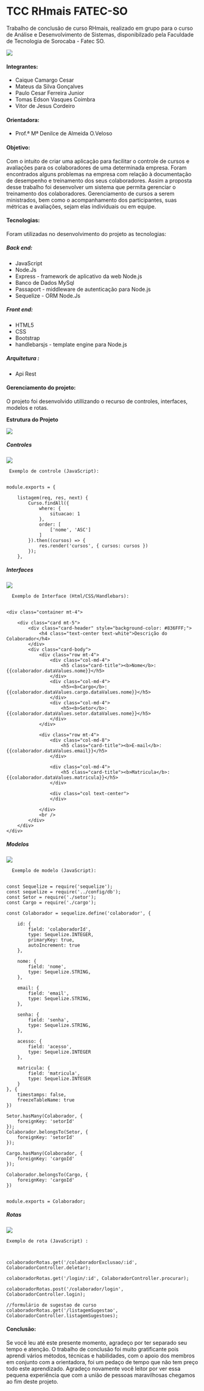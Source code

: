 # TCC  RHmais FATEC-SO

Trabalho de conclusão de curso RHmais, realizado em grupo para o curso  de Análise e Desenvolvimento de Sistemas,  disponibilzado pela Faculdade de Tecnologia de Sorocaba - Fatec SO.

![](https://lh3.googleusercontent.com/iPGhVyt67zeIUN2cQJMYT2IEjvYo9aS2tKYaQRMt_QhZGzKVT0ndfyzE9SFVxtQzalBnmT1tflxfdSuXyF2UDI3tD8N-45V6AwRTNfTmp_-mqfpY9NbHGXjeWBX5QhZkyWllEVtl84tPK-DZFwYRjxtjHQ1SKBHCrYM3ARLFYx_9SR0Mawp28ApIErOUt4ioIRa_8s6cWlfIBePWC0Zlk-7ihv2EDnEqrsSRoLr0lcoHsQhZEmx1JoOJmyTFNkwOuPIHpVpmThbMFM_bUAb5QsQMGuZo0RETKAAV8_CqAMKTRnarW6iGv4E21xHqGZPVNCo1iGfcgb2RvC-NF7bnPQRDncNkRiNeCBaoYJf2-CnVpafk6_dYzqsqaQ9iGDYZPGb5woWQBkQKeBZLiGF-bE4jKlfmQC17l3Y0xUTq9TWZ0SA9rhkDPUKn3CFwlU1V_iUj9XBvIwYt_SxSodtrxPq48BDbQiZDz8HPcak__Iacq6d6qCOVSPdCdX7s2fvX3CJ_4qyN72TvwdHLMOso7mXYAbzMa7eUO5b4V5RLeVrfDSjnOPW7mx6BCfoKv9GV1L89c1R8rbc65JfuiCCvg4rn5kqQpno2j1ziORieFuw5saUU2U8ibghAnVKitkJrMy-rzr5Eh7LIMlrP-I4K6CJTPiAdR5cqluYsH78X-EUYTscxL8PZ3cHKBUXc=w512-h293-no?authuser=0)


#### Integrantes:  
- Caique Camargo Cesar
- Mateus da Silva Gonçalves
- Paulo Cesar Ferreira Junior 
- Tomas Edson Vasques Coimbra
- Vitor de Jesus Cordeiro

#### Orientadora:
- Prof.ª Mª Denilce de Almeida O.Veloso

#### Objetivo:

Com o intuito de criar uma aplicação para facilitar o controle de cursos e avaliações para os colaboradores de uma determinada empresa.
Foram encontrados alguns problemas na empresa com  relação  à documentação  de desempenho  e  treinamento  dos  seus  colaboradores. Assim  a  proposta  desse  trabalho  foi  desenvolver  um  sistema  que  permita  gerenciar  o treinamento dos colaboradores.
Gerenciamento de cursos a serem ministrados, bem como o acompanhamento dos participantes, suas métricas e avaliações, sejam elas individuais ou em equipe.  

#### Tecnologias: 
Foram utilizadas no desenvolvimento  do projeto as tecnologias:  

##### Back end:
- JavaScript
- Node.Js
- Express - framework de aplicativo da web Node.js
- Banco de Dados MySql
- Passaport - middleware de autenticação para Node.js
- Sequelize - ORM Node.Js


##### Front end:
 - HTML5
 - CSS
 - Bootstrap
 - handlebarsjs - template  engine para Node.js

 ##### Arquitetura : 
 - Api Rest

#### Gerenciamento do projeto:
  O projeto foi desenvolvido utillizando o recurso de  controles,  interfaces,  modelos e rotas.

  **Estrutura do Projeto**
  
  ![](https://lh3.googleusercontent.com/RlxqLsO_N_Q778oDGSxIUDIGZ5ievrXFZv7YTSf-_k-cMj5WkeENu4b3LoXbaEv1r9-B9EUepnyJzhMCc9cxkDk3gYoxxHZO9arRUwOFF4bw_n4josiEcFHSDTy8QrEGtDy_dP81NdIggQ7Od0T5JzxeQjBay0Op7l5sbxuQlZUeveNzpJw4v1wXHZ6WLjWicOcMfsEPhIy68YLJnA0eW0bJEu31eqf2ncPG4BjQ_No6kuXur_FOrOyd9UyX-FtAUQXvXnqvUkpy0QNP6ob3UQmJAKSSqOoetW9Ntv9MBwT8me4b9vewj1yMHEPOi3fStXuee8AiH5fR1o1Q1eBXL4WAH1wmAfsl_hVM6VvyUYP3ItJMHkjjRpAm2BIxlS9Tfxq2vLSwWE_XAItdPpVGVoeTeIH7uJguIFtFP4DYFqFKIJT_5qYpbhgv5GQCleYjCU6dHx4U21HvpJfoQTWRuqRhCvVEDtHsiR3Zc12Ty9dWIc33G9GFeI1AMW6VLcPfBXylUSV1gKIoIe7ts8k9QRuVh5qcNRTiJ0MXgmfZyzVVfkjv88f6Kb7kcw10JXp9HbD0ojOZklVC5oPUeAfFpC4J2utNZmcptdKL_C0n3nC8PYBYojI9qaNh6VxZ52nAiuTL_e8ill1Ip1pUJoyBeiCPpQ2BhHVdk3JzqO_zsjwSOfx9a1ZeC0z1TP-k=w268-h316-no?authuser=0)


  ##### Controles

![](https://lh3.googleusercontent.com/3YqGpF993UayaJOsML0sWUgPyCM0eqq3eE3HDO96_J6FEqc_4C_jE-tQXZBetQqVOpo8o020wZhH89R7hMd9Ys2yuATgi6nYY6QaBu1OZOfj96uQcSmaPgwxHC1JV4sGX35Svyt85DYIbAXW0-mxDQ-LRJai8gF6ObOgtmOEbEslasX8dr9hdobKVECxr0uPAwfcAOImKZbfDnz5PhPhnlOVjQpfbdeW37YR2k7l6OtmHsd1f4O9HA5wqfgMzr7MCWiIqdosj47PYZoXAmqxhI997OLlXmmx0g3KvGkd7zwhWInOtq6CMrZIkQht_4vo3Ujv8HvBfLf5oXJqURMUoUt5ith00FTqQBQZYYalob4ysPmCra_5hHK7qXPftChZWdjweWmyQZNTTLjFoY6qJjN2eku9VFt37a22cN1uo9lUQqlYAGN_Uf-23iNM35x2zdjEIee5v8knm0F62OKoU71QnMZokTWGGFi4qtdJl8ME2GPmB1ALm5xYRS3wrDrWEZ7qKSSB0PvvRd7b0wkel4_SHWQnrYidSRJ9xl6fliq4dIbhSZzSlGW3sM5Q5dBLVsY3rzrg90rgSlgP7I4jsf3Zvv39oQWns3Yx2a784GW4Sca0GI67aWYEFA8IaS2ypyFhlEHeIyF6lDybQ6F0YVybKBiVyr5qJ2yt00ShBvixOLcai40gNntxqQp-=w276-h132-no?authuser=0)

	 Exemplo de controle (JavaScript):


    module.exports = {
    
        listagem(req, res, next) {
            Curso.findAll({
                where: {
                    situacao: 1
                },
                order: [
                    ['nome', 'ASC']
                ]
            }).then((cursos) => {
                res.render('cursos', { cursos: cursos })
            });
        },

 ##### Interfaces

 ![](https://lh3.googleusercontent.com/mUh2jmOZnAdva_5V56llW0Hz08lt1469nzZizdAOr2hdOduqTs6GfTtWLJcXbjU62w07Ai0j5BA32BygbcPIt0d_ijJY9dGCY1Qodt3cSTE4HcP0YmXd8lMe_WZ60Sd4Qm_IbxIV7-zXA43dnfsFlpEJ29S77iKRa9wk2EJbxCY9OiLKPEt4-K59kGC1hSYGA9DTViC_NIKmXFxSVICcofdc4qBe6QmKqDYZWCswKYNmR_myGakcU48t9-5yuSAvEwEjPRpWwiqEXbo722Sc_42AXES8Z6lmDWSrvnLpNjOFsEPvyAJRf0p0U0SmISf1SIhRxxNrwIIDxid99BcSq-XjneEK3kpN6q2aHj-d-FsLRf5uj6PHpu5hXG7mmuJ05btBBtYa0QsF7_txi-yWxJixdmEdApquU-FI84PmMXP7GbNTXjD21iSoPzeg3V6C0Bi4JZXwlCNl-YgT1Fitxrd6-tTFpE0kC2aRC-YrSzclDbUo2rbruOcR2pVhuNBFOSe_XGg3aMvyvkj5fi3CZ_CNqE5FscAcBGcIcRXZREpIgZf83iDkzQLdj34tLqj7ARCoL0rL0MiKvIF_TgYytuVlImlcZXf0uhR4wjjGZDSTTTj1FnImma29LX11xg3CmGJr7W2HarOAq48iRIeofHnr-VWXD9doWJRbKRZpqeEvT_0wJ3rXlXhSO_8B=w285-h508-no?authuser=0)

	  Exemplo de Interface (Html/CSS/Handlebars):
	

    <div class="container mt-4">
    
        <div class="card mt-5">
            <div class="card-header" style="background-color: #836FFF;">
                <h4 class="text-center text-white">Descrição do Colaborador</h4>
            </div>
            <div class="card-body">
                <div class="row mt-4">
                    <div class="col-md-4">
                        <h5 class="card-title"><b>Nome</b>: {{colaborador.dataValues.nome}}</h5>
                    </div>
                    <div class="col-md-4">
                        <h5><b>Cargo</b>: {{colaborador.dataValues.cargo.dataValues.nome}}</h5>
                    </div>
                    <div class="col-md-4">
                        <h5><b>Setor</b>: {{colaborador.dataValues.setor.dataValues.nome}}</h5>
                    </div>
                </div>
    
                <div class="row mt-4">
                    <div class="col-md-8">
                        <h5 class="card-title"><b>E-mail</b>: {{colaborador.dataValues.email}}</h5>
                    </div>
    
                    <div class="col-md-4">
                        <h5 class="card-title"><b>Matricula</b>: {{colaborador.dataValues.matricula}}</h5>
                    </div>
    
                    <div class="col text-center">
                    </div>
    
                </div>
                <br />
            </div>
        </div>
    </div>


 ##### Modelos

 ![](https://lh3.googleusercontent.com/BcaWzAarHB1GUEWn52oh4diNA0J1FuTcyGmDqtlfdNXVKcgrsJJPDIe_n_h3fNvohvuLzuAjL5BR08dbtdHInoj8pbBzxmo7jCLAQh31mcdzm20TIQWC-3L_Y-idm3Jw6HEQ56hVJoTNdHme1SGIuojQObLbt08hFUIxjs8GYI6J5HKZFGlr71_sGXQ7ZYJ2QM9pUyDJCWrt5zHvhc5zv0D0obozfx596ixeZyQWmmiy9qqXm93DqmtWiWiYDXyO8lBdtUIRev7VKl06GBZuhDXKGR-zAhCfsW-bPyA1WEIrjJVrIYnVJn_CjVr5gSl36WjXCN2LPDVmW-pvM8egXgZZ2ybrPHJpLri-hq5jKCI4_2e5LlDXl8AG1HMw67cp4zwrYO9IFPVPmM71cVJyN50WOk1ecUmciwrRkwpPubnmJ713oM_SlmaN9a1bvFIt02uE6Z9xoG831fmNoKZqt3PbUlLaO-m9SiN4xmu0Pvvn8aDnZJLJG4-NiSY3w8d-i6S5kI9BI-EYC9VEDFyaJClJvGfJb39v1AW1mrPesdLg-i7sVj298iOSnN0fmxktlGtwO5y9DRfK8ER7HFXNlQ9-tweEfijL54IbieLQZfCfY4B_z-Gq45boRhaiz0Y4Pkn5FczdxcymbW1WeIawMhhFwjrFH7-y3rsGhQgE4LWyVphvqfyIwtEfuNs_=w288-h347-no?authuser=0)

	  Exemplo de modelo (JavaScript):
	

    const Sequelize = require('sequelize');
    const sequelize = require('../config/db');
    const Setor = require('./setor');
    const Cargo = require('./cargo');
    
    const Colaborador = sequelize.define('colaborador', {
    
        id: {
            field: 'colaboradorId',
            type: Sequelize.INTEGER,
            primaryKey: true,
            autoIncrement: true
        },
    
        nome: {
            field: 'nome',
            type: Sequelize.STRING,
        },
    
        email: {
            field: 'email',
            type: Sequelize.STRING,
        },
    
        senha: {
            field: 'senha',
            type: Sequelize.STRING,
        },
    
        acesso: {
            field: 'acesso',
            type: Sequelize.INTEGER
        },
    
        matricula: {
            field: 'matricula',
            type: Sequelize.INTEGER
        }
    }, {
        timestamps: false,
        freezeTableName: true
    })
    
    Setor.hasMany(Colaborador, {
        foreignKey: 'setorId'
    });
    Colaborador.belongsTo(Setor, {
        foreignKey: 'setorId'
    });
    
    Cargo.hasMany(Colaborador, {
        foreignKey: 'cargoId'
    });
    
    Colaborador.belongsTo(Cargo, {
        foreignKey: 'cargoId'
    })
    
    
    module.exports = Colaborador;

 ##### Rotas

 ![](https://lh3.googleusercontent.com/PvG24Xc0cKPLC9PPCYx0x-c09cUiVjLhZ-2pFd45FQbXBDlGf0NndtQ5zdu0NdGtFjAJWacGWP9wBKSMEIc-W40MbjtX4Reh5u4-TexzLAG3_NWIiuPu94MaaT1drc4V85vpjQOBA2_-9DZy9cSMz1t5enDfFHQM5IHZjyoyJ0oNs6z4p8ujkyQ76GsbfYgjmZ59q4TIcVPawcbcerU_NuJb7j25KeH-J1UsOgJ7fg52WCswU-QHC6Q_3z82qfg_lU6n4P4iZs4aMzH3amNCoFqRqgK2qagEFeRmEY51OKIYyX2aX6CGFGhtz2uqXv2rXSPffWPUq0wNhj0lTHiUvLxx9654aHlfMUmpz5KWyqFEdXSoQTpJlS6LCeEqmmkexJxsp9ep2tjwzzodUg0I8oU61JlzGyVX7YWSns43m6SOKpP8AY_YHNhgdmI_8CTBKQ8HBbcnZuBpo4oKrSFvq2QdlUvpxLY8uXd8VTHkUEZO9tEoH5SHPSaHSBtKNKyNVnTaTWwDlBJ_eB2HxPx6h3nm-eornK87zmeKxAnTBOzxRwox7leTkK-hajg_YOvUahlbQOMhEN1PvoodOVKiwbS-Y4C8o0vUizm0uPrfZJveW9BDxo4yREvmoLEB4cdG1ctY6l-YcOHVprtw2j15U9MSykJjICPFmFioDJg7QzPVxXQeFyGV9u7qIpOW=w273-h131-no?authuser=0)

 	Exemplo de rota (JavaScript) :
	

    
    colaboradorRotas.get('/colaboradorExclusao/:id', ColaboradorController.deletar);
    
    colaboradorRotas.get('/login/:id', ColaboradorController.procurar);
    
    colaboradorRotas.post('/colaborador/login', ColaboradorController.login);
    
    //formulário de sugestao de curso
    colaboradorRotas.get('/listagemSugestao', ColaboradorController.listagemSugestoes);


#### Conclusão:

Se você leu até este presente momento, agradeço por ter separado seu tempo e atenção.
O trabalho de conclusão foi muito gratificante pois aprendi vários métodos, técnicas e habilidades, com o apoio dos membros em conjunto com a orientadora, foi um pedaço de tempo que não tem preço todo este aprendizado.
Agradeço novamente você leitor por ver essa pequena experiência que com a união de pessoas maravilhosas chegamos ao fim deste projeto.
